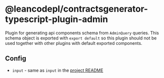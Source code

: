 # @leancodepl/contractsgenerator-typescript-plugin-admin

Plugin for generating api components schema from `AdminQuery` queries. This schema object is exported with
`export default` so this plugin should not be used together with other plugins with default exported components.

## Config

- `input` - same as `input` in the [project README](../../README.md#common-options)
